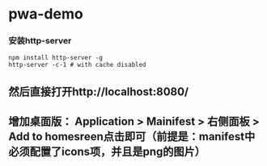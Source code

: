 # pwa-demo

### 安装http-server
	npm install http-server -g
	http-server -c-1 # with cache disabled

## 然后直接打开http://localhost:8080/

## 增加桌面版： Application > Mainifest > 右侧面板 > Add to homesreen点击即可（前提是：manifest中必须配置了icons项，并且是png的图片）
 
